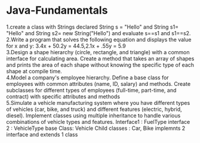 # Java-Fundamentals
1.create a class with Strings declared String s = "Hello" and String s1= "Hello" and String s2= new String("Hello") and evaluate s==s1 and s1==s2.<br>
2.Write a program that solves the following equation and displays the value for x and y: 3.4x + 50.2y = 44.5,2.1x + .55y = 5.9
<br>
3.Design a shape hierarchy (circle, rectangle, and triangle) with a common interface for calculating area. Create a method that takes an array of shapes and prints the area of each shape without knowing the specific type of each shape at compile time.
<br>
4.Model a company's employee hierarchy. Define a base class for employees with common attributes (name, ID, salary) and methods. Create subclasses for different types of employees (full-time, part-time, and contract) with specific attributes and methods
<br>
5.Simulate a vehicle manufacturing system where you have different types of vehicles (car, bike, and truck) and different features (electric, hybrid, diesel). Implement classes using multiple inheritance to handle various combinations of vehicle types and features.
Interface1 : FuelType
interface 2 : VehicleType
base Class: Vehicle
Child classes : Car, Bike implemnts 2 interface and extends 1 class
